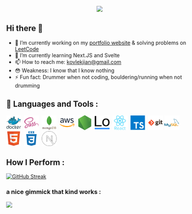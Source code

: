 <div align="center">

<img src="https://media.giphy.com/media/v1.Y2lkPTc5MGI3NjExaXI3d2pwYzNyOTU2bDc0c2trNWZ1aHIwdmdocGU2b2hyY3QwYTdzdSZlcD12MV9pbnRlcm5hbF9naWZfYnlfaWQmY3Q9Zw/wOFSIrIC6TdhgTMXZc/giphy.gif" frameBorder="0" class="giphy-embed" allowFullScreen width="60%"></img>
</div>

## Hi there 👋

<!--
**kenshanta/kenshanta** is a ✨ _special_ ✨ repository because its `README.md` (this file) appears on your GitHub profile.

Here are some ideas to get you started:
-->
- 🔭 I’m currently working on my [portfolio website](https://kovlekjian.com) & solving problems on [LeetCode](https://leetcode.com/kenshanta)
- 🌱 I’m currently learning Next.JS and Svelte
- 📫 How to reach me: kovlekjian@gmail.com
- 😳 Weakness: I know that I know nothing
- ⚡ Fun fact: Drummer when not coding, bouldering/running when not drumming

## 🧰 Languages and Tools : 
<div>
    <img src="https://github.com/devicons/devicon/blob/master/icons/docker/docker-original-wordmark.svg" title="Docker" alt="Docker" width="40" height="40"/>&nbsp;
    <img src="https://github.com/devicons/devicon/blob/master/icons/sass/sass-original.svg" title="SASS" alt="SASS" width="40" height="40"/>&nbsp;
  <img src="https://github.com/devicons/devicon/blob/master/icons/mongodb/mongodb-original-wordmark.svg" title="Mongodb"  alt="Mongodb" width="40" height="40"/>&nbsp;
   <img src="https://github.com/devicons/devicon/blob/master/icons/amazonwebservices/amazonwebservices-original-wordmark.svg" title="AWS" alt="AWS" width="40" height="40"/>&nbsp;
   <img src="https://github.com/devicons/devicon/blob/master/icons/nodejs/nodejs-original.svg" title="NodeJS" alt="NodeJS" width="40" height="40"/>&nbsp;
   <img src="https://github.com/devicons/devicon/blob/master/icons/lodash/lodash-original.svg" title="Lodash" alt="Lodash" width="40" height="40"/>&nbsp;
  <img src="https://github.com/devicons/devicon/blob/master/icons/react/react-original-wordmark.svg" title="React" alt="React" width="40" height="40"/>&nbsp;
  <img src="https://github.com/devicons/devicon/blob/master/icons/typescript/typescript-original.svg" title="TypeScript" alt="TypeScript" width="40" height="40"/>&nbsp;
  <img src="https://github.com/devicons/devicon/blob/master/icons/git/git-original-wordmark.svg" title="Git" **alt="Git" width="40" height="40"/>
  <img src="https://github.com/devicons/devicon/blob/master/icons/mysql/mysql-original-wordmark.svg" title="MySQL"  alt="MySQL" width="40" height="40"/>&nbsp;
  <img src="https://github.com/devicons/devicon/blob/master/icons/html5/html5-original.svg" title="HTML5" alt="HTML" width="40" height="40"/>&nbsp;
  <img src="https://github.com/devicons/devicon/blob/master/icons/css3/css3-plain-wordmark.svg"  title="CSS3" alt="CSS" width="40" height="40"/>&nbsp;
    <img src="https://github.com/devicons/devicon/blob/master/icons/nextjs/nextjs-line.svg" title="Nextjs" alt="Nextjs" width="40" height="40"/>&nbsp;
</div>

## How I Perform :
[![GitHub Streak](https://streak-stats.demolab.com/?user=kenshanta&theme=great-gatsby)](https://git.io/streak-stats)


### a nice gimmick that kind works :
![](https://komarev.com/ghpvc/?username=kenshanta&color=orange&style=for-the-badge)


